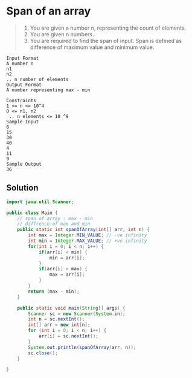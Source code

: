 # Span of an array

> 1. You are given a number n, representing the count of elements.
> 2. You are given n numbers.
> 3. You are required to find the span of input. Span is defined as difference of maximum value and minimum value.

```
Input Format
A number n
n1
n2
.. n number of elements
Output Format
A number representing max - min

Constraints
1 <= n <= 10^4
0 <= n1, n2
 .. n elements <= 10 ^9
Sample Input
6
15
30
40
4
11
9
Sample Output
36
```

## Solution

```java
import java.util.Scanner;

public class Main {
    // span of array : max - min
    // diffrence of max and min
    public static int spanOfArray(int[] arr, int n) {
        int max = Integer.MIN_VALUE; // -ve infinity
        int min = Integer.MAX_VALUE; // +ve infinity
        for(int i = 0; i < n; i++) {
            if(arr[i] < min) {
                min = arr[i];
            }
            if(arr[i] > max) {
                max = arr[i];
            }
        }
        return (max - min);
    }

    public static void main(String[] args) {
        Scanner sc = new Scanner(System.in);
        int n = sc.nextInt();
        int[] arr = new int[n];
        for (int i = 0; i < n; i++) {
            arr[i] = sc.nextInt();
        }
        System.out.println(spanOfArray(arr, n));
        sc.close();
    }

}
````
